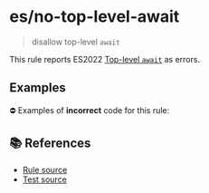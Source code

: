# es/no-top-level-await
> disallow top-level `await`

This rule reports ES2022 [Top-level `await`](https://github.com/tc39/proposal-top-level-await) as errors.

## Examples

⛔ Examples of **incorrect** code for this rule:

<eslint-playground type="bad" code="/*eslint es/no-top-level-await: error */
await expr;
" />

## 📚 References

- [Rule source](https://github.com/mysticatea/eslint-plugin-es/blob/v4.1.0/lib/rules/no-top-level-await.js)
- [Test source](https://github.com/mysticatea/eslint-plugin-es/blob/v4.1.0/tests/lib/rules/no-top-level-await.js)
